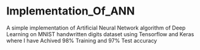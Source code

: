 # Implementation_Of_ANN
A simple implementation of Artificial Neural Network algorithm of Deep Learning on MNIST handwritten digits dataset using Tensorflow and Keras where I have Achived 98% Training and 97% Test accuracy
